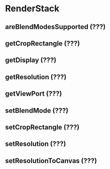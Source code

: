 # RenderStack

## areBlendModesSupported (???)

## getCropRectangle (???)

## getDisplay (???)

## getResolution (???)

## getViewPort (???)

## setBlendMode (???)

## setCropRectangle (???)

## setResolution (???)

## setResolutionToCanvas (???)
